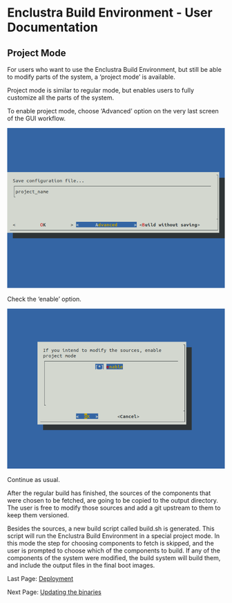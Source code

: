 # Enclustra Build Environment - User Documentation

## Project Mode

For users who want to use the Enclustra Build Environment, but still be able to modify parts of the system, a ‘project mode’ is available.

Project mode is similar to regular mode, but enables users to fully customize all the parts of the system.

To enable project mode, choose ‘Advanced’ option on the very last screen of the GUI workflow.

![Project Mode](./images/project_name.png)

Check the ‘enable’ option.

![Enable Project Mode](./images/project_enable.png)

Continue as usual.

After the regular build has finished, the sources of the components that were chosen to be fetched, are going to be copied to the output directory. The user is free to modify those sources and add a git upstream to them to keep them versioned.

Besides the sources, a new build script called build.sh is generated. This script will run the Enclustra Build Environment in a special project mode. In this mode the step for choosing components to fetch is skipped, and the user is prompted to choose which of the components to build. If any of the components of the system were modified, the build system will build them, and include the output files in the final boot images.


Last Page: [Deployment](./4_Deployment.md)

Next Page: [Updating the binaries](./6_Binaries_Update.md)
